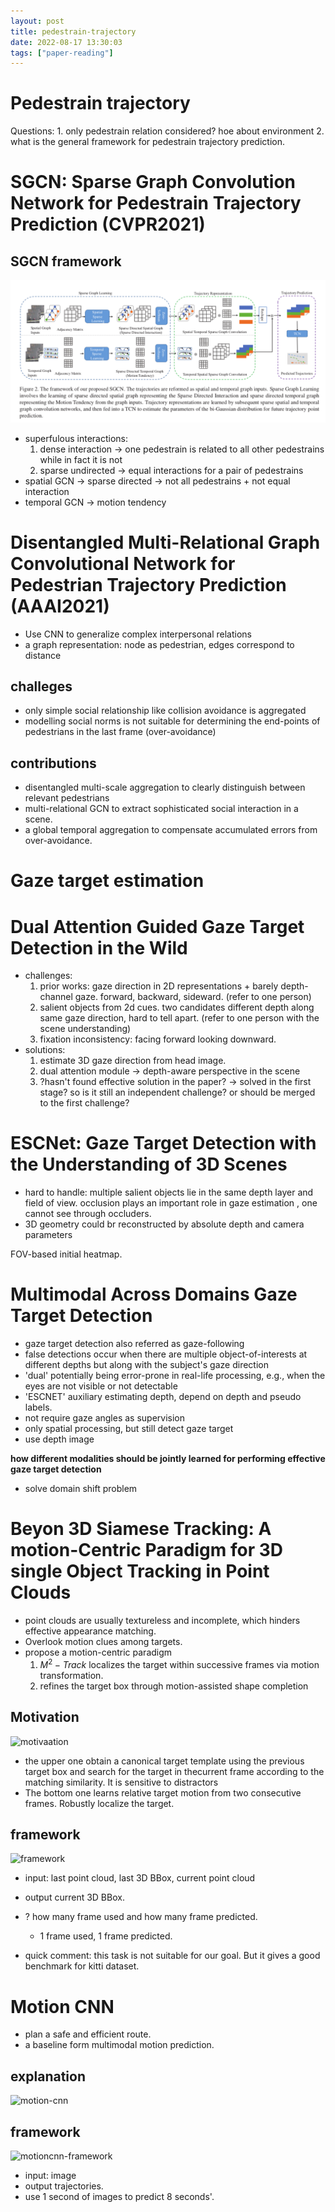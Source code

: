 ```yaml
---
layout: post
title: pedestrain-trajectory
date: 2022-08-17 13:30:03
tags: ["paper-reading"]
---
```


# Pedestrain trajectory

Questions:
    1. only pedestrain relation considered? hoe about environment
    2. what is the general framework for pedestrain trajectory prediction.

# SGCN: Sparse Graph Convolution Network for Pedestrain Trajectory Prediction (CVPR2021)
## SGCN framework
![SGCN framework](/assets/images/SGCN-framework.png)

- superfulous interactions:
    1. dense interaction -> one pedestrain is related to all other pedestrains while in fact it is not
    2. sparse undirected -> equal interactions for a pair of pedestrains
- spatial GCN -> sparse directed -> not all pedestrains + not equal interaction
- temporal GCN -> motion tendency

# Disentangled Multi-Relational Graph Convolutional Network for Pedestrian Trajectory Prediction (AAAI2021)
- Use CNN to generalize complex interpersonal relations
- a graph representation: node as pedestrian, edges correspond to distance

## challeges
- only simple social relationship like collision avoidance is aggregated
- modelling social norms is not suitable for determining the end-points of pedestrians in the last frame (over-avoidance) 
## contributions
- disentangled multi-scale aggregation to clearly distinguish between relevant pedestrians
- multi-relational GCN to extract sophisticated social interaction in a scene.
- a global temporal aggregation to compensate accumulated errors from over-avoidance.

# Gaze target estimation

# Dual Attention Guided Gaze Target Detection in the Wild

- challenges:
    1. prior works: gaze direction in 2D representations + barely depth-channel gaze. forward, backward, sideward. (refer to one person)
    2. salient objects from 2d cues. two candidates different depth along same gaze direction, hard to tell apart. (refer to one person with the scene understanding)
    3. fixation inconsistency: facing forward looking downward.
- solutions:
    1. estimate 3D gaze direction from head image.
    2. dual attention module -> depth-aware perspective in the scene
    3. ?hasn't found effective solution in the paper? -> solved in the first stage? so is it still an independent challenge? or should be merged to the first challenge?

# ESCNet: Gaze Target Detection with the Understanding of 3D Scenes

- hard to handle: multiple salient objects lie in the same depth layer and field of view. occlusion plays an important role in gaze estimation , one cannot see through occluders.
- 3D geometry could br reconstructed by absolute depth and camera parameters

FOV-based initial heatmap.

# Multimodal Across Domains Gaze Target Detection
- gaze target detection also referred as gaze-following
- false detections occur when there are multiple object-of-interests at different depths but along with the subject's gaze direction
- 'dual' potentially being error-prone in real-life processing, e.g., when the eyes are not visible or not detectable
- 'ESCNET' auxiliary estimating depth, depend on depth and pseudo labels.
- not require gaze angles as supervision
- only spatial processing, but still detect gaze target
- use depth image

**how different modalities should be jointly learned for performing effective gaze target detection**

- solve domain shift problem

# Beyon 3D Siamese Tracking: A motion-Centric Paradigm for 3D single Object Tracking in Point Clouds

- point clouds are usually textureless and incomplete, which hinders effective appearance matching.
- Overlook motion clues among targets.
- propose a motion-centric paradigm
    1. $M^2-Track$ localizes the target within successive frames via motion transformation.
    2. refines the target box through motion-assisted shape completion

## Motivation

![motivaation](/assets/images/m2track.png)
- the upper one obtain a canonical target template using the previous target box and search for the target in thecurrent frame according to the matching similarity. It is sensitive to distractors
- The bottom one learns relative target motion from two consecutive frames. Robustly localize the target.

## framework

![framework](/assets/images/m2track-framework.png)

- input: last point cloud, last 3D BBox, current point cloud
- output current 3D BBox.

- ? how many frame used and how many frame predicted.

    - 1 frame used, 1 frame predicted.

- quick comment: this task is not suitable for our goal. But it gives a good benchmark for kitti dataset.

# Motion CNN

- plan a safe and efficient route.
- a baseline form multimodal motion prediction.

## explanation

![motion-cnn](/assets/images/motioncnn.png)

## framework

![motioncnn-framework](/assets/images/motioncnn-framework.png)
- input: image
- output trajectories.
- use 1 second of images to predict 8 seconds'.